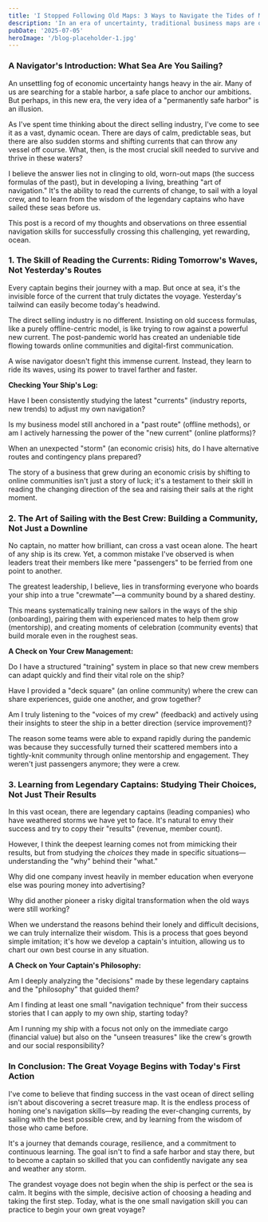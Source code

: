 ```yaml
---
title: 'I Stopped Following Old Maps: 3 Ways to Navigate the Tides of Modern Direct Selling'
description: 'In an era of uncertainty, traditional business maps are obsolete. Discover three powerful navigation skills—reading the currents, building a loyal crew, and learning from legendary captains—to succeed in the modern direct selling industry.'
pubDate: '2025-07-05'
heroImage: '/blog-placeholder-1.jpg'
---
```


### A Navigator's Introduction: What Sea Are You Sailing?

An unsettling fog of economic uncertainty hangs heavy in the air. Many of us are searching for a stable harbor, a safe place to anchor our ambitions. But perhaps, in this new era, the very idea of a "permanently safe harbor" is an illusion.

As I've spent time thinking about the direct selling industry, I've come to see it as a vast, dynamic ocean. There are days of calm, predictable seas, but there are also sudden storms and shifting currents that can throw any vessel off course. What, then, is the most crucial skill needed to survive and thrive in these waters?

I believe the answer lies not in clinging to old, worn-out maps (the success formulas of the past), but in developing a living, breathing "art of navigation." It's the ability to read the currents of change, to sail with a loyal crew, and to learn from the wisdom of the legendary captains who have sailed these seas before us.

This post is a record of my thoughts and observations on three essential navigation skills for successfully crossing this challenging, yet rewarding, ocean.

### 1. The Skill of Reading the Currents: Riding Tomorrow's Waves, Not Yesterday's Routes

Every captain begins their journey with a map. But once at sea, it's the invisible force of the current that truly dictates the voyage. Yesterday's tailwind can easily become today's headwind.

The direct selling industry is no different. Insisting on old success formulas, like a purely offline-centric model, is like trying to row against a powerful new current. The post-pandemic world has created an undeniable tide flowing towards online communities and digital-first communication.

A wise navigator doesn't fight this immense current. Instead, they learn to ride its waves, using its power to travel farther and faster.

**Checking Your Ship's Log:**

Have I been consistently studying the latest "currents" (industry reports, new trends) to adjust my own navigation?

Is my business model still anchored in a "past route" (offline methods), or am I actively harnessing the power of the "new current" (online platforms)?

When an unexpected "storm" (an economic crisis) hits, do I have alternative routes and contingency plans prepared?

The story of a business that grew during an economic crisis by shifting to online communities isn't just a story of luck; it's a testament to their skill in reading the changing direction of the sea and raising their sails at the right moment.

### 2. The Art of Sailing with the Best Crew: Building a Community, Not Just a Downline

No captain, no matter how brilliant, can cross a vast ocean alone. The heart of any ship is its crew. Yet, a common mistake I've observed is when leaders treat their members like mere "passengers" to be ferried from one point to another.

The greatest leadership, I believe, lies in transforming everyone who boards your ship into a true "crewmate"—a community bound by a shared destiny.

This means systematically training new sailors in the ways of the ship (onboarding), pairing them with experienced mates to help them grow (mentorship), and creating moments of celebration (community events) that build morale even in the roughest seas.

**A Check on Your Crew Management:**

Do I have a structured "training" system in place so that new crew members can adapt quickly and find their vital role on the ship?

Have I provided a "deck square" (an online community) where the crew can share experiences, guide one another, and grow together?

Am I truly listening to the "voices of my crew" (feedback) and actively using their insights to steer the ship in a better direction (service improvement)?

The reason some teams were able to expand rapidly during the pandemic was because they successfully turned their scattered members into a tightly-knit community through online mentorship and engagement. They weren't just passengers anymore; they were a crew.

### 3. Learning from Legendary Captains: Studying Their Choices, Not Just Their Results

In this vast ocean, there are legendary captains (leading companies) who have weathered storms we have yet to face. It's natural to envy their success and try to copy their "results" (revenue, member count).

However, I think the deepest learning comes not from mimicking their results, but from studying the *choices* they made in specific situations—understanding the "why" behind their "what."

Why did one company invest heavily in member education when everyone else was pouring money into advertising?

Why did another pioneer a risky digital transformation when the old ways were still working?

When we understand the reasons behind their lonely and difficult decisions, we can truly internalize their wisdom. This is a process that goes beyond simple imitation; it's how we develop a captain's intuition, allowing us to chart our own best course in any situation.

**A Check on Your Captain's Philosophy:**

Am I deeply analyzing the "decisions" made by these legendary captains and the "philosophy" that guided them?

Am I finding at least one small "navigation technique" from their success stories that I can apply to my own ship, starting today?

Am I running my ship with a focus not only on the immediate cargo (financial value) but also on the "unseen treasures" like the crew's growth and our social responsibility?

### In Conclusion: The Great Voyage Begins with Today's First Action

I've come to believe that finding success in the vast ocean of direct selling isn't about discovering a secret treasure map. It is the endless process of honing one's navigation skills—by reading the ever-changing currents, by sailing with the best possible crew, and by learning from the wisdom of those who came before.

It's a journey that demands courage, resilience, and a commitment to continuous learning. The goal isn't to find a safe harbor and stay there, but to become a captain so skilled that you can confidently navigate any sea and weather any storm.

The grandest voyage does not begin when the ship is perfect or the sea is calm. It begins with the simple, decisive action of choosing a heading and taking the first step. Today, what is the one small navigation skill you can practice to begin your own great voyage?